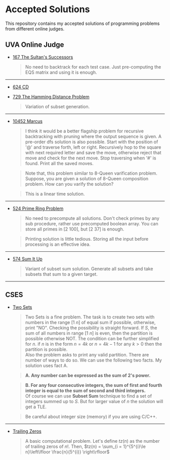 # Accepted Solutions

This repository contains my accepted solutions of programming problems from different online judges.

## UVA Online Judge
*   [167 	The Sultan's Successors][0]  
    > No need to backtrack for each test case. Just pre-computing the EQS matrix and using it is enough.  

***

*   [624 	CD][1]  

*   [729 	The Hamming Distance Problem][2]  
    > Variation of subset generation.  

***
    
*   [10452 	Marcus][3]
    > I think it would be a better flagship problem for recursive backtracking with pruning where the output sequence is given. A pre-order dfs solution is also possible. Start with the position of '@' and traverse forth, left or right. Recursively hop to the square with next required letter and save the move, otherwise reject that move and check for the next move. Stop traversing when '#' is found. Print all the saved moves.   

    > Note that, this problem similar to 8-Queen varification problem. Suppose, you are given a solution of 8-Queen composition problem. How can you varify the solution?

    > This is a linear time solution.  

***

*   [524 	Prime Ring Problem][4]
    > No need to precompute all solutions. Don't check primes by any sub procedure, rather use precomputed boolean array. You can store all primes in [2 100], but [2  37] is enough.  
    
    > Printing solution is little tedious. Storing all the input before processing is an effective idea. 


***

*   [574 	Sum It Up][5]
    > Variant of subset sum solution. Generate all subsets and take subsets that sum to a given target.

***

## CSES
*   [Two Sets][6]
    > Two Sets is a fine problem. The task is to create two sets with numbers in the range $[1\ n]$ of equal sum if possible, otherwise, print "NO". Checking the possibility is straight forward. If $S$, the sum of all numbers in range $[1\ n]$ is even, then the partition is possible otherwise NOT. The condition can be further simplified for $n$. if $n$ is in the form $n = 4k$ or $n = 4k - 1$ for any $k>0$ then the partition is possible.  
    > Also the problem asks to print any valid partition. There are number of ways to do so. We can use the following two facts. My solution uses fact A.  


    > **A. Any number can be expressed as the sum of 2's power.**  

    > **B. For any four consecutive integers, the sum of first and fourth integer is equal to the sum of second and third integers.**  
    > Of course we can use **Subset Sum** technique to find a set of integers summed up to $S$. But for larger value of $n$ the solution will get a TLE.  

    > Be careful about integer size (memory) if you are using C/C++.

***

*   [Trailing Zeros][7]
    > A basic computational problem. Let's define $tz(n)$ as the number of trailing zeros of $n!$. Then, $tz(n) = \sum_{i = 1}^{5^{i}\le n}\left\lfloor \frac{n}{5^{i}} \right\rfloor$
  



[0]: /uva/uva_00167_the_sultan_successor.cpp
[1]: /uva/uva_00624_CD.cpp
[2]: /uva/uva_00729_the_hamming_distance.cpp
[3]: /uva/uva_10452_Marcus.cpp
[4]: /uva/uva_00524_prime_ring_problem.cpp
[5]: /uva/uva_574_sum_it_up.cpp
[6]: /cses/cses_Two_Sets.py
[7]: /cses/cses_trailing_zeros.py

